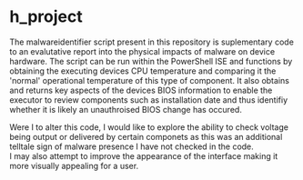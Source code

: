 # h_project
<p>The malwareidentifier script present in this repository is suplementary code to an evalutative report into the physical impacts of malware on device hardware. The script can be run within the PowerShell ISE and functions by obtaining the executing devices CPU temperature and comparing it the 'normal' operational temperature of this type of component. It also obtains and returns key aspects of the devices BIOS information to enable the executor to review components such as installation date and thus identifiy whether it is likely an unauthroised BIOS change has occured.</p>
<P>Were I to alter this code, I would like to explore the ability to check voltage being output or delivered by certain componets as this was an additional telltale sign of malware presence I have not checked in the code. <br> I may also attempt to improve the appearance of the interface making it more visually appealing for a user.</p>
